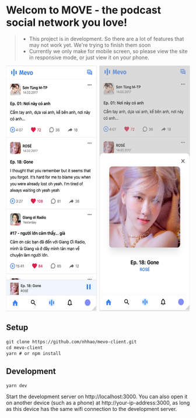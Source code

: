 # Welcom to MOVE - the podcast social network you love!

> - This project is in development. So there are a lot of features that may not work yet. We're trying to finish them soon
> - Currently we only make for mobile screen, so please view the site in responsive mode, or just view it on your phone.

<img src="./static/Screenshot.jpeg" alt="MEVO screenshot" height="672" />

## Setup

```shell
git clone https://github.com/nhhao/mevo-client.git
cd mevo-client
yarn # or npm install
```

## Development

```shell
yarn dev
```

Start the development server on http://localhost:3000. You can also open it on another device (such as a phone) at http://your-ip-address:3000, as long as this device has the same wifi connection to the development server.
